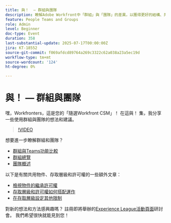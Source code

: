 ```yaml
---
title: 與！  — 群組與團隊
description: 瞭解Adobe Workfront中「群組」與「團隊」的差異，以獲得更好的結構、共同作業和任務管理。
feature: People Teams and Groups
role: Admin
level: Beginner
doc-type: Event
duration: 358
last-substantial-update: 2025-07-17T00:00:00Z
jira: KT-18552
source-git-commit: f069afdcd89764a269c3322c62a038a23a5ec19d
workflow-type: tm+mt
source-wordcount: '124'
ht-degree: 0%

---
```



# 與！  — 群組與團隊

嘿，Workfronters，這是您的「隨選Workfront CSM」！ 在這與！ 集，我分享一些使用群組與團隊的想法和建議。

>[!VIDEO](https://video.tv.adobe.com/v/3467364/?learn=on&enablevpops&captions=chi_hant)

想要進一步瞭解群組和團隊？

* [群組與Teams功能比較](https://experienceleague.adobe.com/zh-hant/docs/workfront/using/teams-groups/work-with-groups-teams/understanding-differences-and-similarities-between-groups-and-teams)
* [群組總覽](https://experienceleague.adobe.com/zh-hant/docs/workfront/using/administration-and-setup/manage-groups/groups/groups)
* [團隊概述](https://experienceleague.adobe.com/zh-hant/docs/workfront/using/teams-groups/create-manage-teams/teams-overview)

以下是有關共用物件、存取層級和許可權的一些額外文章：

* [檢視物件的繼承許可權](https://experienceleague.adobe.com/zh-hant/docs/workfront/using/basics/grant-request-object-permissions/view-inherited-permissions-on-objects)
* [存取層級和許可權如何搭配運作](https://experienceleague.adobe.com/zh-hant/docs/workfront/using/administration-and-setup/add-users/access-levels/access-level-overview#how-access-levels-and-permissions-work-together)
* [在存取層級設定其他限制](https://experienceleague.adobe.com/zh-hant/docs/workfront/using/administration-and-setup/add-users/configure-access/create-modify-access-levels#planner-users:~:text=Click%20Set%20additional%20restrictions%2C%20then%20set%20any%20of%20the%20following%20restrictions%20for%20the%20access%20level)

對新的想法和方法感興趣嗎？ 註冊即將舉辦的[Experience League活動頁面](https://experienceleague.adobe.com/zh-hant/events?filters=Workfront)研討會。 我們希望很快就能見到您！


